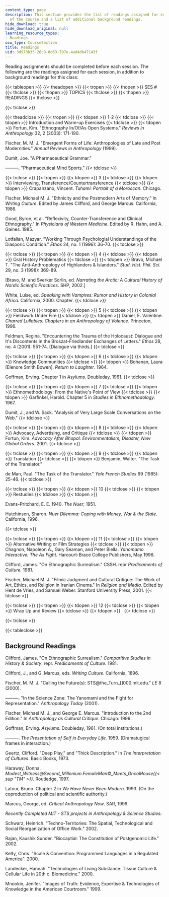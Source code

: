 ```yaml
---
content_type: page
description: This section provides the list of readings assigned for each session
  of the course and a list of additional background readings.
hide_download: true
hide_download_original: null
learning_resource_types:
- Readings
ocw_type: CourseSection
title: Readings
uid: 3d973b35-26c9-0d63-797e-4ad4db47143f
---
```


Reading assignments should be completed before each session. The following are the readings assigned for each session, in addition to background readings for this class:

{{< tableopen >}}
{{< theadopen >}}
{{< tropen >}}
{{< thopen >}}
SES #
{{< thclose >}}
{{< thopen >}}
TOPICS
{{< thclose >}}
{{< thopen >}}
READINGS
{{< thclose >}}

{{< trclose >}}

{{< theadclose >}}
{{< tropen >}}
{{< tdopen >}}
1-2
{{< tdclose >}}
{{< tdopen >}}
Introduction and Warm-up Exercises
{{< tdclose >}}
{{< tdopen >}}
Fortun, Kim. "Ethnography In/Of/As Open Systems." _Reviews in Anthropology_ 32, 2 (2003): 171-190.  
  
Fischer, M. M. J. "Emergent Forms of Life: Anthropologies of Late and Post Modernities." _Annual Reviews in Anthropology_ (1999).  
  
Dumit, Joe. "A Pharmaceutical Grammar."  
  
———. "Pharmaceutical Mind Sports."
{{< tdclose >}}

{{< trclose >}}
{{< tropen >}}
{{< tdopen >}}
3
{{< tdclose >}}
{{< tdopen >}}
Interviewing, Transference/Countertransference
{{< tdclose >}}
{{< tdopen >}}
Crapanzano, Vincent. _Tuhami: Portrait of a Moroccan_. Chicago.  
  
Fischer, Michael M. J. "Ethnicity and the Postmodern Arts of Memory." In _Writing Culture_. Edited by James Clifford, and George Marcus. California, 1986.  
  
Good, Byron, et al. "Reflexivity, Counter-Transference and Clinical Ethnography." In _Physicians of Western Medicine_. Edited by R. Hahn, and A. Gaines. 1985.  
  
Lotfalian, Mazyar. "Working Through Psychologial Understandings of the Diasporic Condition." _Ethos_ 24, no. 1 (1996): 36-70.
{{< tdclose >}}

{{< trclose >}}
{{< tropen >}}
{{< tdopen >}}
4
{{< tdclose >}}
{{< tdopen >}}
Oral History Problematics
{{< tdclose >}}
{{< tdopen >}}
Bravo, Michael T. "The Anti-Anthropology of Highlanders & Islanders." _Stud. Hist. Phil. Sci._ 29, no. 3 (1998): 369-89.  
  
\[Bravo, M. and Sverker Sorlin, ed. _Narrating the Arctic: A Cultural History of Nordic Scienfic Practices_. SHP, 2002.\]  
  
White, Luise, ed. _Speaking with Vampires: Rumor and History in Colonial Africa_. California, 2000. Chapter.
{{< tdclose >}}

{{< trclose >}}
{{< tropen >}}
{{< tdopen >}}
5
{{< tdclose >}}
{{< tdopen >}}
Fieldwork Under Fire
{{< tdclose >}}
{{< tdopen >}}
Daniel, E. Valentine. _Charred Lullabies: Chapters in an Anthropology of Volence_. Princeton, 1996.  
  
Feldman, Regina. "Encountering the Trauma of the Holocaust: Dialogue and It's Discontents in the Broszat-Friedlander Exchanges of Letters." _Ethos_ 28, no. 4 (2001): 551-74. \[Dialogue via thirds.\]
{{< tdclose >}}

{{< trclose >}}
{{< tropen >}}
{{< tdopen >}}
6
{{< tdclose >}}
{{< tdopen >}}
Knowledge Communities
{{< tdclose >}}
{{< tdopen >}}
Bohanan, Laura \[Elenore Smith Bowen\]. _Return to Laughter_. 1964.  
  
Goffman, Erving. Chapter 1 in _Asylums_. Doubleday, 1961.
{{< tdclose >}}

{{< trclose >}}
{{< tropen >}}
{{< tdopen >}}
7
{{< tdclose >}}
{{< tdopen >}}
Ethnomethodology: From the Native's Point of View
{{< tdclose >}}
{{< tdopen >}}
Garfinkel, Harold. Chapter 5 in _Studies in Ethnomethodology_. 1967.  
  
Dumit, J., and W. Sack. "Analysis of Very Large Scale Conversations on the Web."
{{< tdclose >}}

{{< trclose >}}
{{< tropen >}}
{{< tdopen >}}
8
{{< tdclose >}}
{{< tdopen >}}
Advocacy, Advertising, and Critique
{{< tdclose >}}
{{< tdopen >}}
Fortun, Kim. _Advocacy After Bhopal: Environmentalism, Disaster, New Global Orders._ 2001.
{{< tdclose >}}

{{< trclose >}}
{{< tropen >}}
{{< tdopen >}}
9
{{< tdclose >}}
{{< tdopen >}}
Translation
{{< tdclose >}}
{{< tdopen >}}
Benjamin, Walter. "The Task of the Translator."  
  
de Man, Paul. "The Task of the Translator." _Yale French Studies_ 69 (1985): 25-46.
{{< tdclose >}}

{{< trclose >}}
{{< tropen >}}
{{< tdopen >}}
10
{{< tdclose >}}
{{< tdopen >}}
Restudies
{{< tdclose >}}
{{< tdopen >}}


Evans-Pritchard, E. E. 1940. _The Nuer_; 1951.  
  
Hutchinson, Sharon. _Nuer Dilemma: Coping with Money, War & the State_. California, 1996.


{{< tdclose >}}

{{< trclose >}}
{{< tropen >}}
{{< tdopen >}}
11
{{< tdclose >}}
{{< tdopen >}}
Alternative Writing or Film Strategies
{{< tdclose >}}
{{< tdopen >}}
Chagnon, Napoleon A., Gary Seaman, and Peter Biella. _Yanomamo Interactive: The Ax Fight._ Harcourt-Brace College Publishers, May 1996.  
  
Clifford, James. "On Ethnographic Surrealism." CSSH. repr _Predicaments of Culture._ 1981.  
  
Fischer, Michael M. J. "Filmic Judgment and Cultural Critique: The Work of Art, Ethics, and Religion in Iranian Cinema." In _Religion and Media._ Edited by Hent de Vries, and Samuel Weber. Stanford University Press, 2001.
{{< tdclose >}}

{{< trclose >}}
{{< tropen >}}
{{< tdopen >}}
12
{{< tdclose >}}
{{< tdopen >}}
Wrap Up and Review
{{< tdclose >}}
{{< tdopen >}}
 
{{< tdclose >}}

{{< trclose >}}

{{< tableclose >}}

Background Readings
-------------------

Clifford, James. "On Ethnographic Surrealism." _Comparitive Studies in History & Society_. repr. _Predicaments of Culture_. 1981.

Clifford, J., and G. Marcus, eds. _Writing Culture_. California, 1896.

Fischer, M. M. J. "Calling the Future(s): STS@the\_Turn\_\[\]000.mit.edu." _LE_ 8 (2000).

———. "In the Science Zone: The Yanomami and the Fight for Representation." _Anthropology Today_ (2001).

Fischer, Michael M. J., and George E. Marcus. "Introduction to the 2nd Edition." In _Anthropology as Cultural Critique_. Chicago: 1999.

Goffman, Erving. _Asylums_. Doubleday, 1961. (On total institutions.)

———. _The Presentation of Self in Everyday Life_. 1959. (Dramatugical frames in interaction.)

Geertz, Clifford. "Deep Play," and "Thick Description." In _The Interpretation of Cultures_. Basic Books, 1973.

Haraway, Donna. _Modest\_Witness@Second\_Millenium.FemaleMan©\_Meets\_OncoMouse{{< sup "TM" >}}_. Routledge, 1997.

Latour, Bruno. Chapter 2 in _We Have Never Been Modern._ 1993. (On the coproduction of political and scientific authority.)

Marcus, George, ed. _Critical Anthropology Now_. SAR, 1999.

_Recently Completed MIT - STS projects in Anthropology & Science Studies:_

Schwarz, Heinrich. "Techno-Territories: The Spatial, Technological and Social Reorganization of Office Work." 2002.

Rajan, Kaushik Sunder. "Biocaptial: The Constitution of Postgenomic Life." 2002.

Kelty, Chris. "Scale & Convention: Programmed Languages in a Regulated America". 2000.

Landecker, Hannah. "Technologies of Living Substance: Tissue Culture & Cellular Life in 20th c. Biomedicine." 2000.

Mnookin, Jenifer. "Images of Truth: Evidence, Expertise & Technologies of Knowledge in the American Courtroom." 1999.